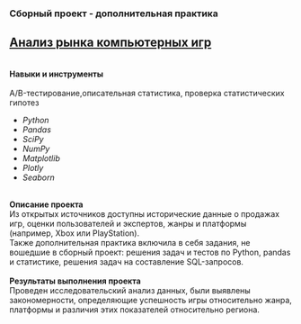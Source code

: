 ### Сборный проект - дополнительная практика
## [Анализ рынка компьютерных игр](https://github.com/OrlovaD/Portfolio/blob/main/Gaming%20practice%20project/14_gaming_practice_project.ipynb) 

<br />**Навыки и инструменты**<br />
<br />A/B-тестирование,описательная статистика, проверка статистических гипотез
* _Python_
* _Pandas_
* _SciPy_
* _NumPy_
* _Matplotlib_
* _Plotly_
* _Seaborn_ <br />

<br />**Описание проекта**<br />
Из открытых источников доступны исторические данные о продажах игр, оценки пользователей и экспертов, жанры и платформы (например, Xbox или PlayStation).<br />
Также дополнительная практика включила в себя задания, не вошедшие в сборный проект: решения задач и тестов по Python, pandas и статистике, решения задач на составление SQL-запросов.<br />
<br />**Результаты выполнения проекта**<br />
Проведен исследовательский анализ данных, были выявлены закономерности, определяющие успешность игры относительно жанра, платформы и различия этих показателей относительно региона.  <br />
